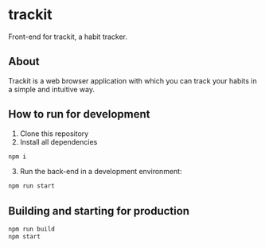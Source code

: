 # trackit
Front-end for trackit, a habit tracker.

## About

Trackit is a web browser application with which you can track your habits in a simple and intuitive way.

## How to run for development

1. Clone this repository
2. Install all dependencies

```bash
npm i
```

3. Run the back-end in a development environment:

```bash
npm run start
```

## Building and starting for production

```bash
npm run build
npm start
```
